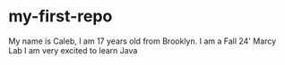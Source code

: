 # my-first-repo
My name is Caleb, I am 17 years old from Brooklyn. I am a Fall 24' Marcy Lab
I am very excited to learn Java
